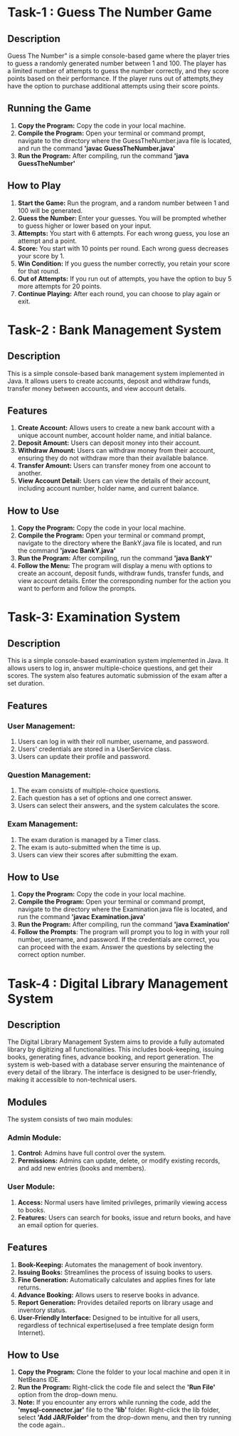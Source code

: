 # Task-1 : Guess The Number Game
## Description
Guess The Number" is a simple console-based game where the player tries to guess a randomly generated number between 1 and 100. The player has a limited number of attempts to guess the number correctly, 
and they score points based on their performance. If the player runs out of attempts,they have the option to purchase additional attempts using their score points.
## Running the Game
1. **Copy the Program:** Copy the code in your local machine.
2. **Compile the Program:** Open your terminal or command prompt, navigate to the directory where the GuessTheNumber.java file is located, and run the command **'javac GuessTheNumber.java'**
3. **Run the Program:** After compiling, run the command **'java GuessTheNumber'**
## How to Play
1. **Start the Game:** Run the program, and a random number between 1 and 100 will be generated.
2. **Guess the Number:** Enter your guesses. You will be prompted whether to guess higher or lower based on your input.
3. **Attempts:** You start with 6 attempts. For each wrong guess, you lose an attempt and a point.
4. **Score:** You start with 10 points per round. Each wrong guess decreases your score by 1.
5. **Win Condition:** If you guess the number correctly, you retain your score for that round.
6. **Out of Attempts:** If you run out of attempts, you have the option to buy 5 more attempts for 20 points.
7. **Continue Playing:** After each round, you can choose to play again or exit.


# Task-2 : Bank Management System
## Description
This is a simple console-based bank management system implemented in Java. It allows users to create accounts, deposit and withdraw funds, transfer money between accounts, and view account details.
## Features
1. **Create Account:** Allows users to create a new bank account with a unique account number, account holder name, and initial balance.
2. **Deposit Amount:** Users can deposit money into their account.
3. **Withdraw Amount:** Users can withdraw money from their account, ensuring they do not withdraw more than their available balance.
4. **Transfer Amount:** Users can transfer money from one account to another.
5. **View Account Detail:** Users can view the details of their account, including account number, holder name, and current balance.
## How to Use
1. **Copy the Program:** Copy the code in your local machine.
2. **Compile the Program:** Open your terminal or command prompt, navigate to the directory where the BankY.java file is located, and run the command **'javac BankY.java'**
3. **Run the Program:** After compiling, run the command **'java BankY'**
4. **Follow the Menu:** The program will display a menu with options to create an account, deposit funds, withdraw funds, transfer funds, and view account details. Enter the corresponding number for the action you want to perform and follow the prompts.

# Task-3: Examination System
## Description
This is a simple console-based examination system implemented in Java. It allows users to log in, answer multiple-choice questions, and get their scores. The system also features automatic submission of the exam after a set duration.
## Features
### User Management:
1. Users can log in with their roll number, username, and password.
2. Users' credentials are stored in a UserService class.
3. Users can update their profile and password.
### Question Management:
1. The exam consists of multiple-choice questions.
2. Each question has a set of options and one correct answer.
3. Users can select their answers, and the system calculates the score.
### Exam Management:
1. The exam duration is managed by a Timer class.
2. The exam is auto-submitted when the time is up.
3. Users can view their scores after submitting the exam.
## How to Use
1. **Copy the Program:** Copy the code in your local machine.
2. **Compile the Program:** Open your terminal or command prompt, navigate to the directory where the Examination.java file is located, and run the command **'javac Examination.java'**
3. **Run the Program:** After compiling, run the command **'java Examination'**
4. **Follow the Prompts**: The program will prompt you to log in with your roll number, username, and password. If the credentials are correct, you can proceed with the exam. Answer the questions by selecting the correct option number.

# Task-4 : Digital Library Management System
## Description
The Digital Library Management System aims to provide a fully automated library by digitizing all functionalities. This includes book-keeping, issuing books, generating fines, advance booking, and report generation. The system is web-based with a database server ensuring the maintenance of every detail of the library. The interface is designed to be user-friendly, making it accessible to non-technical users.
## Modules
The system consists of two main modules:
### Admin Module:
1. **Control:** Admins have full control over the system.
2. **Permissions:** Admins can update, delete, or modify existing records, and add new entries (books and members).
### User Module:
1. **Access:** Normal users have limited privileges, primarily viewing access to books.
2. **Features:** Users can search for books, issue and return books, and have an email option for queries.
## Features
1. **Book-Keeping:** Automates the management of book inventory.
2. **Issuing Books:** Streamlines the process of issuing books to users.
3. **Fine Generation:** Automatically calculates and applies fines for late returns.
4. **Advance Booking:** Allows users to reserve books in advance.
5. **Report Generation:** Provides detailed reports on library usage and inventory status.
5. **User-Friendly Interface:** Designed to be intuitive for all users, regardless of technical expertise(used a free template design form Internet).
## How to Use
1. **Copy the Program:** Clone the folder to your local machine and open it in NetBeans IDE.
2. **Run the Program:** Right-click the code file and select the **'Run File'** option from the drop-down menu.
3. **Note:** If you encounter any errors while running the code, add the **'mysql-connector.jar'** file to the **'lib'** folder. Right-click the lib folder, select **'Add JAR/Folder'** from the drop-down menu, and then try running the code again..
